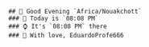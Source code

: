 
        ## 👋 Good Evening `Africa/Nouakchott`
        ### 📅 Today is `08:08 PM`
        ### ⌚ It's `08:08 PM` there
        ### 🎩 With love, EduardoProfe666 
        